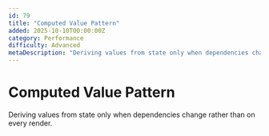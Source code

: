 ```yaml
---
id: 79
title: "Computed Value Pattern"
added: 2025-10-10T00:00:00Z
category: Performance
difficulty: Advanced
metaDescription: "Deriving values from state only when dependencies change rather than on every render."
---
```


# Computed Value Pattern

Deriving values from state only when dependencies change rather than on every render.
